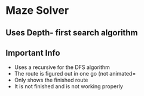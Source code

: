 # Maze Solver

## Uses Depth- first search algorithm

## Important Info
* Uses a recursive for the DFS algorithm
* The route is figured out in one go (not animated=
* Only shows the finished route
* It is not finished and is not working properly
